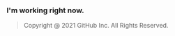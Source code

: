 ### I'm working right now.

> Copyright @ 2021 GitHub Inc. All Rights Reserved.

<!--
**amarieiandrei/amarieiandrei** is a ✨ _special_ ✨ repository because its `README.md` (this file) appears on your GitHub profile.
